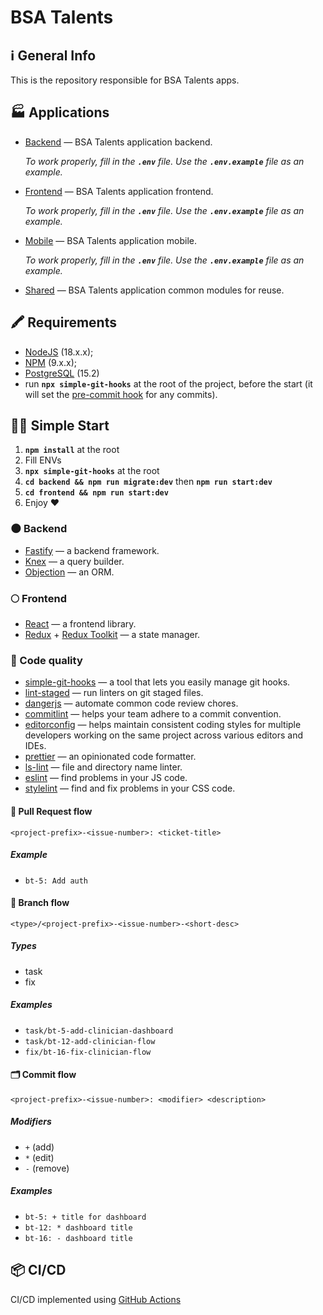 # BSA Talents

## ℹ️ General Info

This is the repository responsible for BSA Talents apps.

## 🏭 Applications

-   [Backend](./backend) — BSA Talents application backend.

    _To work properly, fill in the **`.env`** file. Use the **`.env.example`** file as an example._

-   [Frontend](./frontend) — BSA Talents application frontend.

    _To work properly, fill in the **`.env`** file. Use the **`.env.example`** file as an example._

-   [Mobile](./mobile) — BSA Talents application mobile.

    _To work properly, fill in the **`.env`** file. Use the **`.env.example`** file as an example._

-   [Shared](./shared) — BSA Talents application common modules for reuse.

## 🖍 Requirements

-   [NodeJS](https://nodejs.org/en/) (18.x.x);
-   [NPM](https://www.npmjs.com/) (9.x.x);
-   [PostgreSQL](https://www.postgresql.org/) (15.2)
-   run **`npx simple-git-hooks`** at the root of the project, before the start (it will set the [pre-commit hook](https://www.npmjs.com/package/simple-git-hooks) for any commits).

## 🏃‍♂️ Simple Start

1. **`npm install`** at the root
2. Fill ENVs
3. **`npx simple-git-hooks`** at the root
4. **`cd backend && npm run migrate:dev`** then **`npm run start:dev`**
5. **`cd frontend && npm run start:dev`**
6. Enjoy ❤️

### 🌑 Backend

-   [Fastify](https://www.fastify.io/) — a backend framework.
-   [Knex](https://knexjs.org/) — a query builder.
-   [Objection](https://vincit.github.io/objection.js/) — an ORM.

### 🌕 Frontend

-   [React](https://reactjs.org/) — a frontend library.
-   [Redux](https://redux.js.org/) + [Redux Toolkit](https://redux-toolkit.js.org/) — a state manager.

### 🥊 Code quality

-   [simple-git-hooks](https://www.npmjs.com/package/simple-git-hooks) — a tool that lets you easily manage git hooks.
-   [lint-staged](https://www.npmjs.com/package/lint-staged) — run linters on git staged files.
-   [dangerjs](https://danger.systems/js/) — automate common code review chores.
-   [commitlint](https://commitlint.js.org/) — helps your team adhere to a commit convention.
-   [editorconfig](https://editorconfig.org/) — helps maintain consistent coding styles for multiple developers working on the same project across various editors and IDEs.
-   [prettier](https://prettier.io/) — an opinionated code formatter.
-   [ls-lint](https://ls-lint.org/) — file and directory name linter.
-   [eslint](https://eslint.org/) — find problems in your JS code.
-   [stylelint](https://stylelint.io/) — find and fix problems in your CSS code.

#### 🏅 Pull Request flow

```
<project-prefix>-<issue-number>: <ticket-title>
```

##### Example

-   `bt-5: Add auth`

#### 🌳 Branch flow

```
<type>/<project-prefix>-<issue-number>-<short-desc>
```

##### Types

-   task
-   fix

##### Examples

-   `task/bt-5-add-clinician-dashboard`
-   `task/bt-12-add-clinician-flow`
-   `fix/bt-16-fix-clinician-flow`

#### 🗂 Commit flow

```
<project-prefix>-<issue-number>: <modifier> <description>
```

##### Modifiers

-   `+` (add)
-   `*` (edit)
-   `-` (remove)

##### Examples

-   `bt-5: + title for dashboard`
-   `bt-12: * dashboard title`
-   `bt-16: - dashboard title`

## 📦 CI/CD

CI/CD implemented using [GitHub Actions](https://docs.github.com/en/actions)
